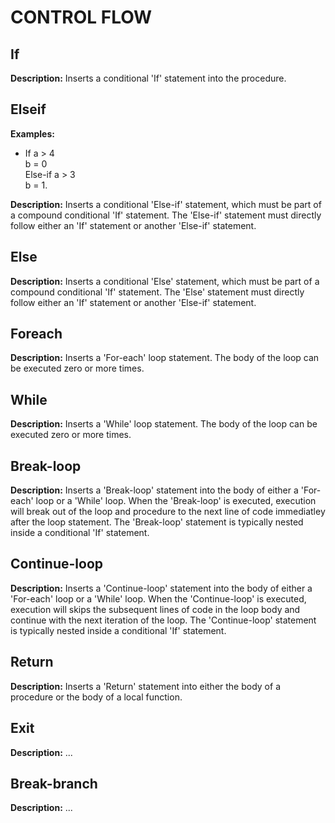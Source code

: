# CONTROL FLOW  
  
## If  
  
**Description:** Inserts a conditional 'If' statement into the procedure.  
  
## Elseif  
  
**Examples:**  
  * If a > 4  
    b = 0  
    Else-if a > 3  
    b = 1.  
  
**Description:** Inserts a conditional 'Else-if' statement, which must be part of a compound conditional 'If' statement. The 'Else-if' statement must directly follow either an 'If' statement or another 'Else-if' statement.  
  
## Else  
  
**Description:** Inserts a conditional 'Else' statement, which must be part of a compound conditional 'If' statement. The 'Else' statement must directly follow either an 'If' statement or another 'Else-if' statement.  
  
## Foreach  
  
**Description:** Inserts a 'For-each' loop statement. The body of the loop can be executed zero or more times.  
  
## While  
  
**Description:** Inserts a 'While' loop statement. The body of the loop can be executed zero or more times.  
  
## Break-loop  
  
**Description:** Inserts a 'Break-loop' statement into the body of either a 'For-each' loop or a 'While' loop. When the 'Break-loop' is executed, execution will break out of the loop and procedure to the next line of code immediatley after the loop statement. The 'Break-loop' statement is typically nested inside a conditional 'If' statement.  
  
## Continue-loop  
  
**Description:** Inserts a 'Continue-loop' statement into the body of either a 'For-each' loop or a 'While' loop. When the 'Continue-loop' is executed, execution will skips the subsequent lines of code in the loop body and continue with the next iteration of the loop. The 'Continue-loop' statement is typically nested inside a conditional 'If' statement.  
  
## Return  
  
**Description:** Inserts a 'Return' statement into either the body of a procedure or the body of a local function.  
  
## Exit  
  
**Description:** ...  
  
## Break-branch  
  
**Description:** ...  
  
